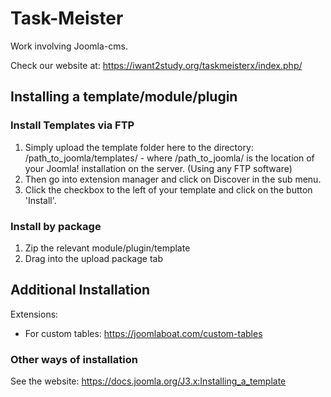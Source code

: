 # Task-Meister
Work involving Joomla-cms.

Check our website at: https://iwant2study.org/taskmeisterx/index.php/

## Installing a template/module/plugin
### Install Templates via FTP
1. Simply upload the template folder here to the directory: /path_to_joomla/templates/ - where /path_to_joomla/ is the location of your Joomla! installation on the server. (Using any FTP software)
2. Then go into extension manager and click on Discover in the sub menu.
3. Click the checkbox to the left of your template and click on the button 'Install'.

### Install by package
1. Zip the relevant module/plugin/template
2. Drag into the upload package tab

## Additional Installation
Extensions:
- For custom tables: https://joomlaboat.com/custom-tables

### Other ways of installation
See the website: https://docs.joomla.org/J3.x:Installing_a_template